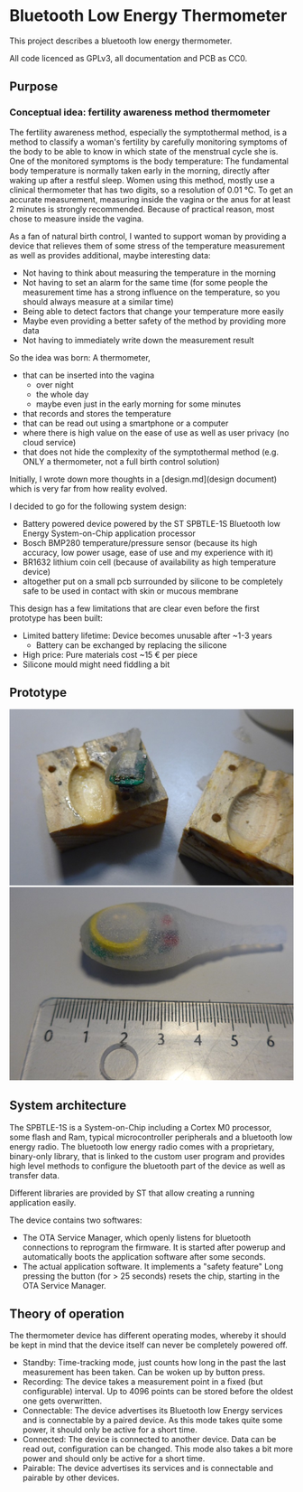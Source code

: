 # Bluetooth Low Energy Thermometer

This project describes a bluetooth low energy thermometer.

All code licenced as GPLv3, all documentation and PCB as CC0.

## Purpose
### Conceptual idea: fertility awareness method thermometer

The fertility awareness method, especially the symptothermal method, is a method to classify a woman's fertility by carefully monitoring symptoms of the body to be able to know in which state of the menstrual cycle she is.
One of the monitored symptoms is the body temperature:
The fundamental body temperature is normally taken early in the morning, directly after waking up after a restful sleep.
Women using this method, mostly use a clinical thermometer that has two digits, so a resolution of 0.01 °C.
To get an accurate measurement, measuring inside the vagina or the anus for at least 2 minutes is strongly recommended.
Because of practical reason, most chose to measure inside the vagina.

As a fan of natural birth control, I wanted to support woman by providing a device that relieves them of some stress of the temperature measurement as well as provides additional, maybe interesting data:
  * Not having to think about measuring the temperature in the morning
  * Not having to set an alarm for the same time (for some people the measurement time has a strong influence on the temperature, so you should always measure at a similar time)
  * Being able to detect factors that change your temperature more easily
  * Maybe even providing a better safety of the method by providing more data
  * Not having to immediately write down the measurement result

So the idea was born:
A thermometer, 
  * that can be inserted into the vagina
    * over night
    * the whole day
    * maybe even just in the early morning for some minutes
  * that records and stores the temperature
  * that can be read out using a smartphone or a computer
  * where there is high value on the ease of use as well as user privacy (no cloud service)
  * that does not hide the complexity of the symptothermal method (e.g. ONLY a thermometer, not a full birth control solution)

Initially, I wrote down more thoughts in a [design.md](design document) which is very far from how reality evolved.

I decided to go for the following system design:
  * Battery powered device powered by the ST SPBTLE-1S Bluetooth low Energy System-on-Chip application processor
  * Bosch BMP280 temperature/pressure sensor (because its high accuracy, low power usage, ease of use and my experience with it)
  * BR1632 lithium coin cell (because of availability as high temperature device)
  * altogether put on a small pcb surrounded by silicone to be completely safe to be used in contact with skin or mucous membrane

This design has a few limitations that are clear even before the first prototype has been built:
  * Limited battery lifetime: Device becomes unusable after ~1-3 years
    * Battery can be exchanged by replacing the silicone
  * High price: Pure materials cost ~15 € per piece
  * Silicone mould might need fiddling a bit

## Prototype
![first mould form and a non-working prototype](pictures/second_molding_form.jpg)
![first working prototype with refined form](pictures/first_working_prototype.jpg)

## System architecture
The SPBTLE-1S is a System-on-Chip including a Cortex M0 processor, some flash and Ram, typical microcontroller peripherals and a bluetooth low energy radio.
The bluetooth low energy radio comes with a proprietary, binary-only library, that is linked to the custom user program and provides high level methods to configure the bluetooth part of the device as well as transfer data.

Different libraries are provided by ST that allow creating a running application easily.

The device contains two softwares:
  * The OTA Service Manager, which openly listens for bluetooth connections to reprogram the firmware. It is started after powerup and automatically boots the application software after some seconds.
  * The actual application software. It implements a "safety feature" Long pressing the button (for > 25 seconds) resets the chip, starting in the OTA Service Manager.

## Theory of operation
The thermometer device has different operating modes, whereby it should be kept in mind that the device itself can never be completely powered off.

  * Standby: Time-tracking mode, just counts how long in the past the last measurement has been taken. Can be woken up by button press.
  * Recording: The device takes a measurement point in a fixed (but configurable) interval. Up to 4096 points can be stored before the oldest one gets overwritten.
  * Connectable: The device advertises its Bluetooth low Energy services and is connectable by a paired device. As this mode takes quite some power, it should only be active for a short time.
  * Connected: The device is connected to another device. Data can be read out, configuration can be changed. This mode also takes a bit more power and should only be active for a short time.
  * Pairable: The device advertises its services and is connectable and pairable by other devices. 

